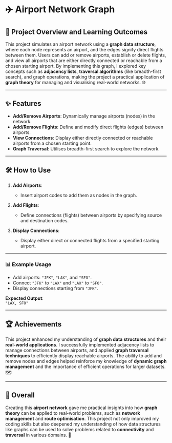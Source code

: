 # ✈️ Airport Network Graph

## 🚀 Project Overview and Learning Outcomes

This project simulates an airport network using a **graph data structure**, where each node represents an airport, and the edges signify direct flights between them. Users can add or remove airports, establish or delete flights, and view all airports that are either directly connected or reachable from a chosen starting airport. By implementing this graph, I explored key concepts such as **adjacency lists**, **traversal algorithms** (like breadth-first search), and graph operations, making the project a practical application of **graph theory** for managing and visualising real-world networks. 🌐

---

## ✨ Features

- **Add/Remove Airports**: Dynamically manage airports (nodes) in the network.
- **Add/Remove Flights**: Define and modify direct flights (edges) between airports.
- **View Connections**: Display either directly connected or reachable airports from a chosen starting point.
- **Graph Traversal**: Utilises breadth-first search to explore the network.

---

## 🛠️ How to Use

1. **Add Airports**:  
   - Insert airport codes to add them as nodes in the graph.
   
2. **Add Flights**:  
   - Define connections (flights) between airports by specifying source and destination codes.

3. **Display Connections**:  
   - Display either direct or connected flights from a specified starting airport.

---

### 📊 Example Usage

- Add airports: `"JFK"`, `"LAX"`, and `"SFO"`.
- Connect `"JFK"` to `"LAX"` and `"LAX"` to `"SFO"`.
- Display connections starting from `"JFK"`.

**Expected Output**:  
`"LAX, SFO"`

---

## 🏆 Achievements

This project enhanced my understanding of **graph data structures** and their **real-world applications**. I successfully implemented adjacency lists to manage connections between airports, and applied **graph traversal techniques** to efficiently display reachable airports. The ability to add and remove nodes and edges helped reinforce my knowledge of **dynamic graph management** and the importance of efficient operations for larger datasets. 🗺️

---

## 🌟 Overall

Creating this **airport network** gave me practical insights into how **graph theory** can be applied to real-world problems, such as **network management** and **route optimisation**. This project not only improved my coding skills but also deepened my understanding of how data structures like graphs can be used to solve problems related to **connectivity** and **traversal** in various domains. 🚀
